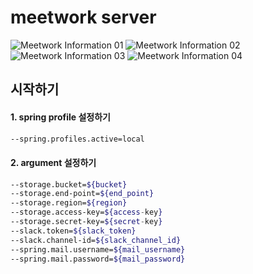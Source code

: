# meetwork server

![Meetwork Information 01](https://user-images.githubusercontent.com/65934968/186832772-868451b6-6d16-48d9-8dc1-25a2b204742d.png)
![Meetwork Information 02](https://user-images.githubusercontent.com/65934968/186832745-d6b516db-5f58-4a71-b659-32b3cddb0956.png)
![Meetwork Information 03](https://user-images.githubusercontent.com/65934968/186832769-a83cc180-07d7-43b5-a8df-93e70b6a7913.png)
![Meetwork Information 04](https://user-images.githubusercontent.com/65934968/186832760-48cfeab4-2d13-47e1-8ea6-89ed67a68c0e.png)

## 시작하기

#### 1. spring profile 설정하기

```bash
--spring.profiles.active=local
```

#### 2. argument 설정하기

```bash
--storage.bucket=${bucket}
--storage.end-point=${end_point}
--storage.region=${region}
--storage.access-key=${access-key}
--storage.secret-key=${secret-key}
--slack.token=${slack_token}
--slack.channel-id=${slack_channel_id}
--spring.mail.username=${mail_username}
--spring.mail.password=${mail_password}
```
